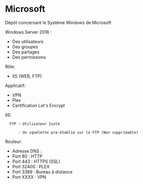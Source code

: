 # Microsoft
Dépôt concernant le Système Windows de Microsoft


Windows Server 2016 :
- Des utilisateurs
- Des groupes
- Des partages
- Des permissions


Rôle:
- IIS (WEB, FTP)


Applicatif:
- VPN
- Plex
- Certification Let's Encrypt



IIS:

      FTP : Utilisateur Isolé
      
          : Un squelette pre-établie sur le FTP (Non supprimable) 

Routeur:
- Adresse DNS :
- Port 80     : HTTP
- Port 443    : HTTPS (SSL)
- Port 32400  : PLEX
- Port 3389   : Bureau à distance
- Port XXXX   : VPN
